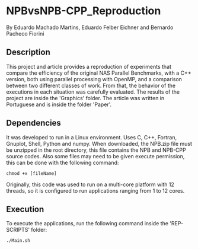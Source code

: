 # NPBvsNPB-CPP_Reproduction
By Eduardo Machado Martins, Eduardo Felber Eichner and Bernardo Pacheco Fiorini
## Description
This project and article provides a reproduction of experiments that compare the efficiency of the original NAS Parallel Benchmarks, with a C++ version, both using parallel processing with OpenMP, and a comparison between two different classes of work. From that, the behavior of the executions in each situation was carefully evaluated. The results of the project are inside the 'Graphics' folder. The article was written in Portuguese and is inside the folder 'Paper'.
## Dependencies
It was developed to run in a Linux environment. Uses C, C++, Fortran, Gnuplot, Shell, Python and numpy. When downloaded, the NPB.zip file must be unzipped in the root directory, this file contains the NPB and NPB-CPP source codes. 
Also some files may need to be given execute permission, this can be done with the following command:
```
chmod +x [fileName]
```
Originally, this code was used to run on a multi-core platform with 12 threads, so it is configured to run applications ranging from 1 to 12 cores.
## Execution
To execute the applications, run the following command inside the 'REP-SCRIPTS' folder:
```
./Main.sh
```
